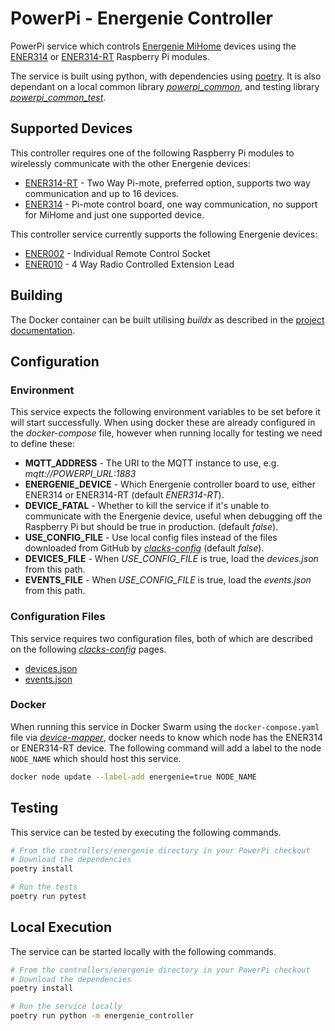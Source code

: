 # PowerPi - Energenie Controller

PowerPi service which controls [Energenie MiHome](https://energenie4u.co.uk/catalogue/category/Raspberry-Pi-Accessories) devices using the [ENER314](https://energenie4u.co.uk/catalogue/product/ENER314) or [ENER314-RT](https://energenie4u.co.uk/catalogue/product/ENER314-RT) Raspberry Pi modules.

The service is built using python, with dependencies using [poetry](https://python-poetry.org/). It is also dependant on a local common library [_powerpi_common_](../../common/python/README.md), and testing library [_powerpi_common_test_](../../common/pytest/README.md).

## Supported Devices

This controller requires one of the following Raspberry Pi modules to wirelessly communicate with the other Energenie devices:

-   [ENER314-RT](https://energenie4u.co.uk/catalogue/product/ENER314-RT) - Two Way Pi-mote, preferred option, supports two way communication and up to 16 devices.
-   [ENER314](https://energenie4u.co.uk/catalogue/product/ENER314) - Pi-mote control board, one way communication, no support for MiHome and just one supported device.

This controller service currently supports the following Energenie devices:

-   [ENER002](https://energenie4u.co.uk/catalogue/product/ENER002) - Individual Remote Control Socket
-   [ENER010](https://energenie4u.co.uk/catalogue/product/ENER010) - 4 Way Radio Controlled Extension Lead

## Building

The Docker container can be built utilising _buildx_ as described in the [project documentation](../../README.md#Building).

## Configuration

### Environment

This service expects the following environment variables to be set before it will start successfully. When using docker these are already configured in the _docker-compose_ file, however when running locally for testing we need to define these:

-   **MQTT_ADDRESS** - The URI to the MQTT instance to use, e.g. _mqtt://POWERPI_URL:1883_
-   **ENERGENIE_DEVICE** - Which Energenie controller board to use, either ENER314 or ENER314-RT (default _ENER314-RT_).
-   **DEVICE_FATAL** - Whether to kill the service if it's unable to communicate with the Energenie device, useful when debugging off the Raspberry Pi but should be true in production. (default _false_).
-   **USE_CONFIG_FILE** - Use local config files instead of the files downloaded from GitHub by [_clacks-config_](../../clacks-config/README.md) (default _false_).
-   **DEVICES_FILE** - When _USE_CONFIG_FILE_ is true, load the _devices.json_ from this path.
-   **EVENTS_FILE** - When _USE_CONFIG_FILE_ is true, load the _events.json_ from this path.

### Configuration Files

This service requires two configuration files, both of which are described on the following [_clacks-config_](../../clacks-config/README.md) pages.

-   [devices.json](../../clacks-config/README.md#devicesjson)
-   [events.json](../../clacks-config/README.md#eventsjson)

### Docker

When running this service in Docker Swarm using the `docker-compose.yaml` file via [_device-mapper_](../../device-mapper/README.md), docker needs to know which node has the ENER314 or ENER314-RT device. The following command will add a label to the node `NODE_NAME` which should host this service.

```bash
docker node update --label-add energenie=true NODE_NAME
```

## Testing

This service can be tested by executing the following commands.

```bash
# From the controllers/energenie directory in your PowerPi checkout
# Download the dependencies
poetry install

# Run the tests
poetry run pytest
```

## Local Execution

The service can be started locally with the following commands.

```bash
# From the controllers/energenie directory in your PowerPi checkout
# Download the dependencies
poetry install

# Run the service locally
poetry run python -m energenie_controller
```
